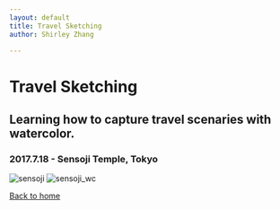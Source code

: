 ```yaml
---
layout: default
title: Travel Sketching
author: Shirley Zhang

---
```


# Travel Sketching

## Learning how to capture travel scenaries with watercolor.

### 2017.7.18 - Sensoji Temple, Tokyo
![sensoji](./assets/img/sketches/Tokyo_sensoji.jpg)
![sensoji_wc](./assets/img/sketches/Tokyo_sensoji_wc.jpg)


[Back to home](/)
